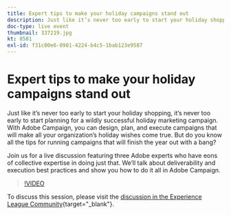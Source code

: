 ```yaml
---
title: Expert tips to make your holiday campaigns stand out
description: Just like it’s never too early to start your holiday shopping, it’s never too early to start planning for a wildly successful holiday marketing campaign. With Adobe Campaign, you can design, plan, and execute campaigns that will make all your organization’s holiday wishes come true. But do you know all the tips for running campaigns that will finish the year out with a bang? Join us for a live discussion featuring three Adobe experts who have eons of collective expertise in doing just that. We’ll talk about deliverability and execution best practices and show you how to do it all in Adobe Campaign.
doc-type: live event
thumbnail: 337219.jpg
kt: 8581
exl-id: f31c00e6-0981-4224-b4c5-1bab123e9587
---
```

# Expert tips to make your holiday campaigns stand out

Just like it’s never too early to start your holiday shopping, it’s never too early to start planning for a wildly successful holiday marketing campaign. With Adobe Campaign, you can design, plan, and execute campaigns that will make all your organization’s holiday wishes come true. But do you know all the tips for running campaigns that will finish the year out with a bang? 

Join us for a live discussion featuring three Adobe experts who have eons of collective expertise in doing just that. We’ll talk about deliverability and execution best practices and show you how to do it all in Adobe Campaign.

>[!VIDEO](https://video.tv.adobe.com/v/337219/?quality=12&learn=on)

To discuss this session, please visit the [discussion in the Experience League Community](https://experienceleaguecommunities.adobe.com/t5/adobe-campaign-classic/questions-and-discussion-for-experience-league-live-ep-3-expert/td-p/425205){target="_blank"}.
